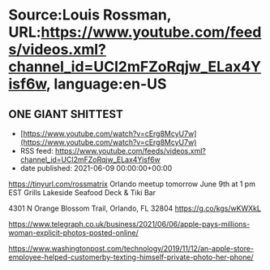 # Source:Louis Rossman, URL:https://www.youtube.com/feeds/videos.xml?channel_id=UCl2mFZoRqjw_ELax4Yisf6w, language:en-US

## ONE GIANT SHITTEST
 - [https://www.youtube.com/watch?v=cErg8McyU7w](https://www.youtube.com/watch?v=cErg8McyU7w)
 - RSS feed: https://www.youtube.com/feeds/videos.xml?channel_id=UCl2mFZoRqjw_ELax4Yisf6w
 - date published: 2021-06-09 00:00:00+00:00

https://tinyurl.com/rossmatrix
Orlando meetup tomorrow June 9th at 1 pm EST Grills Lakeside Seafood Deck & Tiki Bar

4301 N Orange Blossom Trail, Orlando, FL 32804
https://g.co/kgs/wKWXkL



https://www.telegraph.co.uk/business/2021/06/06/apple-pays-millions-woman-explicit-photos-posted-online/

https://www.washingtonpost.com/technology/2019/11/12/an-apple-store-employee-helped-customerby-texting-himself-private-photo-her-phone/

